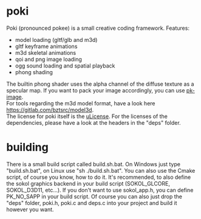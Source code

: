 # poki
Poki (pronounced pokee) is a small creative coding framework.
Features:
- model loading (gltf/glb and m3d)
- gltf keyframe animations
- m3d skeletal animations
- qoi and png image loading
- ogg sound loading and spatial playback
- phong shading

The builtin phong shader uses the alpha channel of the diffuse texture as a specular map.
If you want to pack your image accordingly, you can use [pk-image](https://github.com/arnkov/pk-image). \
For tools regarding the m3d model format, have a look here https://gitlab.com/bztsrc/model3d. \
The license for poki itself is the [uLicense](https://github.com/r-lyeh/uLicense). For the licenses
of the dependencies, please have a look at the headers in the "deps" folder.

# building
There is a small build script called build.sh.bat. On Windows just type "build.sh.bat", on Linux use "sh ./build.sh.bat".
You can also use the Cmake script, of course you know, how to do it. It's recommended, to also define the sokol graphics
backend in your build script (SOKOL_GLCORE, SOKOL_D3D11, etc...). If you don't want to use sokol_app.h, you can define
PK_NO_SAPP in your build script. Of course you can also just drop the "deps" folder, poki.h, poki.c and deps.c into your
project and build it however you want.
